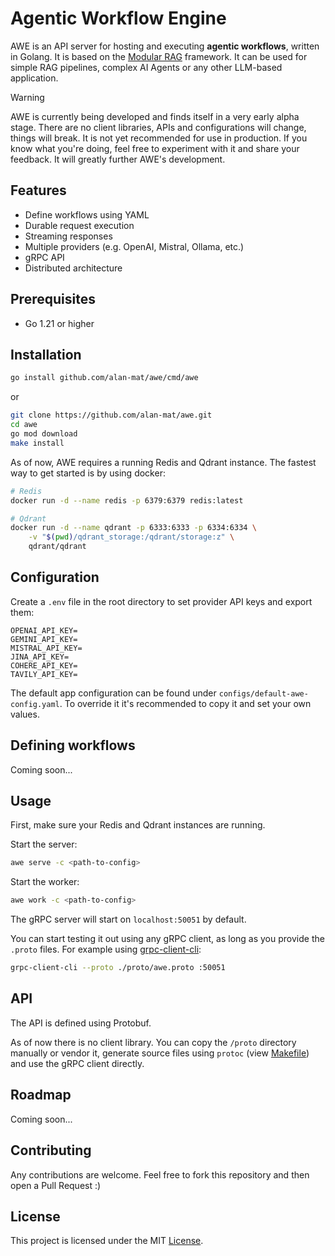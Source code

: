 # Agentic Workflow Engine

AWE is an API server for hosting and executing **agentic workflows**, written in Golang. It is based on the [Modular RAG](https://arxiv.org/abs/2407.21059v1) framework. It can be used for simple RAG pipelines, complex AI Agents or any other LLM-based application. 

> [!WARNING]
> AWE is currently being developed and finds itself in a very early
> alpha stage. There are no client libraries, APIs and configurations will change, things will break. 
> It is not yet recommended for use in production. 
> If you know what you're doing, feel free to experiment with it
> and share your feedback. It will greatly further AWE's development.

## Features

- Define workflows using YAML
- Durable request execution
- Streaming responses
- Multiple providers (e.g. OpenAI, Mistral, Ollama, etc.)
- gRPC API
- Distributed architecture

## Prerequisites

- Go 1.21 or higher

## Installation

```bash
go install github.com/alan-mat/awe/cmd/awe
```

or

```bash
git clone https://github.com/alan-mat/awe.git
cd awe
go mod download
make install
```

As of now, AWE requires a running Redis and Qdrant instance. The fastest way to get started is by using docker:

```bash
# Redis
docker run -d --name redis -p 6379:6379 redis:latest

# Qdrant
docker run -d --name qdrant -p 6333:6333 -p 6334:6334 \
    -v "$(pwd)/qdrant_storage:/qdrant/storage:z" \
    qdrant/qdrant
```

## Configuration

Create a `.env` file in the root directory to set provider API keys and export them:

```env
OPENAI_API_KEY=
GEMINI_API_KEY=
MISTRAL_API_KEY=
JINA_API_KEY=
COHERE_API_KEY=
TAVILY_API_KEY=
```

The default app configuration can be found under `configs/default-awe-config.yaml`. To override it it's recommended to copy it and set your own values.

## Defining workflows

Coming soon...

## Usage

First, make sure your Redis and Qdrant instances are running.

Start the server:

```bash
awe serve -c <path-to-config>
```

Start the worker:

```bash
awe work -c <path-to-config>
```

The gRPC server will start on `localhost:50051` by default.

You can start testing it out using any gRPC client, as long as you provide the `.proto` files. For example using [grpc-client-cli](https://github.com/vadimi/grpc-client-cli):

```bash
grpc-client-cli --proto ./proto/awe.proto :50051
```

## API 

The API is defined using Protobuf. 

As of now there is no client library. You can copy the `/proto` directory manually or vendor it, generate source files using `protoc` (view [Makefile](Makefile)) and use the gRPC client directly. 

## Roadmap

Coming soon...

## Contributing

Any contributions are welcome. Feel free to fork this repository and then open a Pull Request :)

## License

This project is licensed under the MIT [License](LICENSE).
